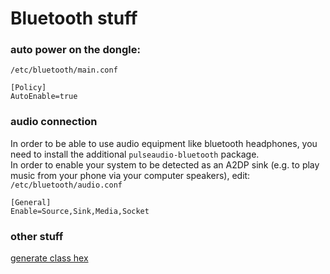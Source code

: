 # Bluetooth stuff

### auto power on the dongle:  
`/etc/bluetooth/main.conf`

```
[Policy]
AutoEnable=true
```


### audio connection

In order to be able to use audio equipment like bluetooth headphones, you need to install the additional `pulseaudio-bluetooth` package.  
In order to enable your system to be detected as an A2DP sink (e.g. to play music from your phone via your computer speakers), edit:  
`/etc/bluetooth/audio.conf`

```
[General]
Enable=Source,Sink,Media,Socket
```




### other stuff

[generate class hex](http://bluetooth-pentest.narod.ru/software/bluetooth_class_of_device-service_generator.html)
